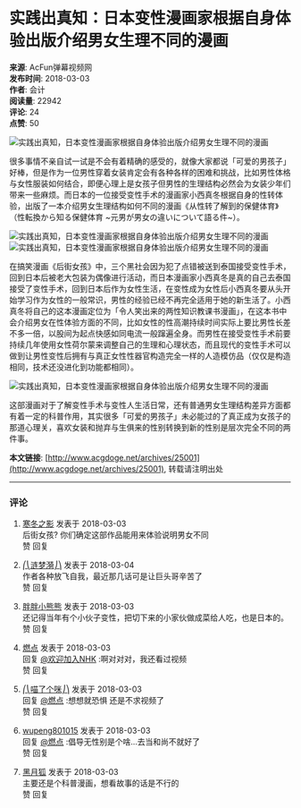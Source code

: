 # 实践出真知：日本变性漫画家根据自身体验出版介绍男女生理不同的漫画

**来源**: AcFun弹幕视频网  
**发布时间**: 2018-03-03  
**作者**: 会计  
**阅读量**: 22942  
**评论**: 24  
**点赞**: 50  

![实践出真知，日本变性漫画家根据自身体验出版介绍男女生理不同的漫画](https://ws4.sinaimg.cn/large/006tNc79ly1foyu2wrv3cj309s0dwjt0.jpg)

很多事情不亲自试一试是不会有着精确的感受的，就像大家都说「可爱的男孩子」好棒，但是作为一位男性穿着女装肯定会有各种各样的困难和挑战，比如男性体格与女性服装如何结合，即便心理上是女孩子但男性的生理结构必然会为女装少年们带来一些麻烦。而日本的一位接受变性手术的漫画家小西真冬根据自身的性转体验，出版了一本介绍男女生理结构如何不同的漫画《从性转了解到的保健体育》（性転換から知る保健体育 ~元男が男女の違いについて語る件~）。

![实践出真知，日本变性漫画家根据自身体验出版介绍男女生理不同的漫画](https://ws1.sinaimg.cn/large/006tNc79ly1foyu2w7c1qj30dw0af0ua.jpg)
![实践出真知，日本变性漫画家根据自身体验出版介绍男女生理不同的漫画](https://ws2.sinaimg.cn/large/006tNc79ly1foyu2wevyej30dw0afdh4.jpg)

在搞笑漫画《后街女孩》中，三个黑社会因为犯了点错被送到泰国接受变性手术，回到日本后被老大包装为偶像进行活动，而日本漫画家小西真冬是真的自己去泰国接受了变性手术，回到日本后作为女性生活，在变性成为女性后小西真冬要从头开始学习作为女性的一般常识，男性的经验已经不再完全适用于她的新生活了。小西真冬将自己的这本漫画定位为「令人笑出来的两性知识教课书漫画」，在这本书中会介绍男女在性体验方面的不同，比如女性的性高潮持续时间实际上要比男性长差不多一倍，以股间为起点快感如同电流一般蹿遍全身。而男性在接受变性手术前要持续几年使用女性荷尔蒙来调整自己的生理和心理状态，而且现代的变性手术可以做到让男性变性后拥有与真正女性性器官构造完全一样的人造模仿品（仅仅是构造相同，技术还没进化到功能都相同）。

![实践出真知，日本变性漫画家根据自身体验出版介绍男女生理不同的漫画](https://ws1.sinaimg.cn/large/006tNc79ly1foyu2wm5cwj30dw0afjsj.jpg)

这部漫画对于了解变性手术与变性人生活日常，还有普通男女生理结构差异方面都有着一定的科普作用，其实很多「可爱的男孩子」未必能过的了真正成为女孩子的那道心理关，喜欢女装和抛弃与生俱来的性别转换到新的性别是层次完全不同的两件事。

**本文链接**: [http://www.acgdoge.net/archives/25001](http://www.acgdoge.net/archives/25001), 转载请注明出处

---

### 评论

1. [寒冬之影](https://www.acfun.cn/u/12708623) 发表于 2018-03-03  
   后街女孩? 你们确定这部作品能用来体验说明男女不同  
   赞 回复  
   
2. [⎛⎝涟梦漪⎠⎞](https://www.acfun.cn/u/1024305) 发表于 2018-03-04  
   作者各种放飞自我，最近那几话可是让巨头哥辛苦了  
   赞 回复  

3. [胖胖小熊熊](https://www.acfun.cn/u/232846) 发表于 2018-03-03  
   还记得当年有个小伙子变性，把切下来的小家伙做成菜给人吃，也是日本的。  
   赞 回复  

4. [燃点](https://www.acfun.cn/u/343703) 发表于 2018-03-03  
   回复 [@欢迎加入NHK](//www.acfun.cn/u/98814) :啊对对对，我还看过视频  
   赞 回复  

5. [⎛⎝喵了个咪⎠⎞](https://www.acfun.cn/u/900119) 发表于 2018-03-03  
   回复 [@燃点](//www.acfun.cn/u/343703) :想想就恐惧 还是不求视频了  
   赞 回复  

6. [wupeng801015](https://www.acfun.cn/u/55878) 发表于 2018-03-03  
   回复 [@燃点](//www.acfun.cn/u/343703) :倡导无性别是个啥...去当和尚不就好了  
   赞 回复  

7. [黑月狐](https://www.acfun.cn/u/866783) 发表于 2018-03-03  
   主要还是个科普漫画，想看故事的话是不行的  
   赞 回复  